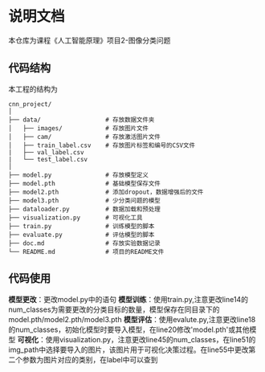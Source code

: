 # 说明文档
本仓库为课程《人工智能原理》项目2-图像分类问题
## 代码结构
本工程的结构为
```
cnn_project/
│
├── data/                  # 存放数据文件夹
│   ├── images/            # 存放图片文件
│   ├── cam/               # 存放激活图片文件
│   ├── train_label.csv    # 存放图片标签和编号的CSV文件
|   ├── val_label.csv
|   └── test_label.csv
│
├── model.py               # 存放模型定义   
├── model.pth              # 基础模型保存文件
├── model2.pth             # 添加dropout，数据增强后的文件
├── model3.pth             # 少分类问题的模型
├── dataloader.py          # 数据加载和预处理
├── visualization.py       # 可视化工具
├── train.py               # 训练模型的脚本
├── evaluate.py            # 评估模型的脚本
├── doc.md                 # 存放实验数据记录
└── README.md              # 项目的README文件

```
## 代码使用
**模型更改**：更改model.py中的语句
**模型训练**：使用train.py,注意更改line14的num_classes为需要更改的分类目标的数量，模型保存在同目录下的model.pth/model2.pth/model3.pth
**模型评估**：使用evalute.py,注意更改line18的num_classes，初始化模型时要导入模型，在line20修改'model.pth'或其他模型
**可视化**：使用visualization.py，注意更改line45的num_classes，在line51的img_path中选择要导入的图片，该图片用于可视化决策过程。在line55中更改第二个参数为图片对应的类别，在label中可以查到
